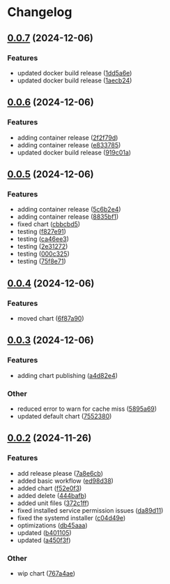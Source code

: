 # Changelog

## [0.0.7](https://github.com/interplex-ai/interplex/compare/v0.0.6...v0.0.7) (2024-12-06)


### Features

* updated docker build release ([1dd5a6e](https://github.com/interplex-ai/interplex/commit/1dd5a6ec3d765f2e17593dc8059cd9cc32dd7883))
* updated docker build release ([1aecb24](https://github.com/interplex-ai/interplex/commit/1aecb242a94184545d2aadfccee701d387bf8796))

## [0.0.6](https://github.com/interplex-ai/interplex/compare/v0.0.5...v0.0.6) (2024-12-06)


### Features

* adding container release ([2f2f79d](https://github.com/interplex-ai/interplex/commit/2f2f79db47d050e73d93516b69e795b4cc463bf8))
* adding container release ([e833785](https://github.com/interplex-ai/interplex/commit/e8337852dcde75fe5e510fe3d6ade3bbfb93f38e))
* updated docker build release ([919c01a](https://github.com/interplex-ai/interplex/commit/919c01ae11d1e2d46f8735340359d8d39e2214b1))

## [0.0.5](https://github.com/interplex-ai/interplex/compare/v0.0.4...v0.0.5) (2024-12-06)


### Features

* adding container release ([5c6b2e4](https://github.com/interplex-ai/interplex/commit/5c6b2e408471a8b8160f96be8ef819d1540e071a))
* adding container release ([8835bf1](https://github.com/interplex-ai/interplex/commit/8835bf1f30111f698e4ebcc9d3e696ca092fc3b0))
* fixed chart ([cbbcbd5](https://github.com/interplex-ai/interplex/commit/cbbcbd5e55c6c34dc5040df11e48c434bf0a2b8d))
* testing ([f827e91](https://github.com/interplex-ai/interplex/commit/f827e916611eb6b55f576aa7a389dddd228b01c7))
* testing ([ca46ee3](https://github.com/interplex-ai/interplex/commit/ca46ee3f3e88c1f19cc4a9dd192321dbe4ebb5fb))
* testing ([2e31272](https://github.com/interplex-ai/interplex/commit/2e31272ef315ac6d15d4a8f83f81a970de0d9517))
* testing ([000c325](https://github.com/interplex-ai/interplex/commit/000c325528b0386dfffba9fbb9c26c555bd0ee28))
* testing ([75f8e71](https://github.com/interplex-ai/interplex/commit/75f8e719ef9fc808c01e0bd239d91d50081742d9))

## [0.0.4](https://github.com/interplex-ai/interplex/compare/v0.0.3...v0.0.4) (2024-12-06)


### Features

* moved chart ([6f87a90](https://github.com/interplex-ai/interplex/commit/6f87a90a6301def6870aeef074fe9e6955eabee3))

## [0.0.3](https://github.com/interplex-ai/interplex/compare/v0.0.2...v0.0.3) (2024-12-06)


### Features

* adding chart publishing ([a4d82e4](https://github.com/interplex-ai/interplex/commit/a4d82e447aea4f2cda5deba5209849eaa5eea303))


### Other

* reduced error to warn for cache miss ([5895a69](https://github.com/interplex-ai/interplex/commit/5895a693b71c5607aee0639f634d783aeef8dff3))
* updated default chart ([7552380](https://github.com/interplex-ai/interplex/commit/755238001156eb95b5b84d417e4e4c15424bdb4e))

## [0.0.2](https://github.com/interplex-ai/interplex/compare/v0.0.1...v0.0.2) (2024-11-26)


### Features

* add release please ([7a8e6cb](https://github.com/interplex-ai/interplex/commit/7a8e6cb46fcc7e3688773f1b67cbbcb97b241288))
* added basic workflow ([ed98d38](https://github.com/interplex-ai/interplex/commit/ed98d385f6f17f9512c0686f9e34a124e529d945))
* added chart ([f52e0f3](https://github.com/interplex-ai/interplex/commit/f52e0f31d9db2cb22299f9ce097b39d418ca8bec))
* added delete ([444bafb](https://github.com/interplex-ai/interplex/commit/444bafb5e9673ee1cd31d3cd4f1dabb94243c049))
* added unit files ([372c1ff](https://github.com/interplex-ai/interplex/commit/372c1ffd453c302635f2e1361cd27ec59550a986))
* fixed installed service permission issues ([da89d11](https://github.com/interplex-ai/interplex/commit/da89d11a7a7d2cbee76e86f3d00337cf03415474))
* fixed the systemd installer ([c04d49e](https://github.com/interplex-ai/interplex/commit/c04d49e816ccb9660f5bdf0dc7637471bd4e2430))
* optimizations ([db45aaa](https://github.com/interplex-ai/interplex/commit/db45aaa5f5df815f6d510c5d2a006dc4feedc0c9))
* updated ([b401105](https://github.com/interplex-ai/interplex/commit/b401105fc74b5bc24bb50af74338188268a727dc))
* updated ([a450f3f](https://github.com/interplex-ai/interplex/commit/a450f3f3ddae2b10181eb50a5ad17302f34d3e7e))


### Other

* wip chart ([767a4ae](https://github.com/interplex-ai/interplex/commit/767a4aecbe98c836c59a56e419d04643c4a6fa1f))
